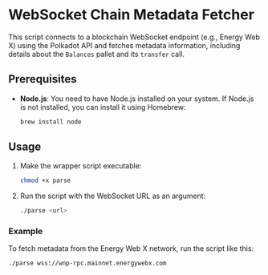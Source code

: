 # WebSocket Chain Metadata Fetcher

This script connects to a blockchain WebSocket endpoint (e.g., Energy Web X) using the Polkadot API and fetches metadata information, including details about the `Balances` pallet and its `transfer` call.

## Prerequisites

- **Node.js**: You need to have Node.js installed on your system. If Node.js is not installed, you can install it using Homebrew:

    ```bash
    brew install node
    ```

## Usage

1. Make the wrapper script executable:

    ```bash
    chmod +x parse
    ```

2. Run the script with the WebSocket URL as an argument:

    ```bash
    ./parse <url>
    ```

### Example

To fetch metadata from the Energy Web X network, run the script like this:

```bash
./parse wss://wnp-rpc.mainnet.energywebx.com
